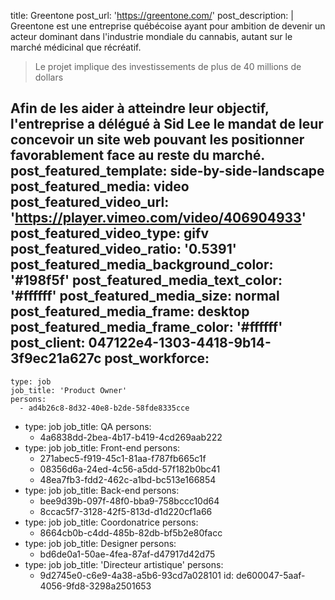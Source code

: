 title: Greentone
post_url: 'https://greentone.com/'
post_description: |
  Greentone est une entreprise québécoise ayant pour ambition de devenir un acteur dominant dans l'industrie mondiale du cannabis, autant sur le marché médicinal que&nbsp;récréatif. 
  
  > Le projet implique des investissements de plus de 40 millions de dollars
  
  Afin de les aider à atteindre leur objectif, l'entreprise a délégué à Sid Lee le mandat de leur concevoir un site web pouvant les positionner favorablement face au reste du&nbsp;marché.
post_featured_template: side-by-side-landscape
post_featured_media: video
post_featured_video_url: 'https://player.vimeo.com/video/406904933'
post_featured_video_type: gifv
post_featured_video_ratio: '0.5391'
post_featured_media_background_color: '#198f5f'
post_featured_media_text_color: '#ffffff'
post_featured_media_size: normal
post_featured_media_frame: desktop
post_featured_media_frame_color: '#ffffff'
post_client: 047122e4-1303-4418-9b14-3f9ec21a627c
post_workforce:
  -
    type: job
    job_title: 'Product Owner'
    persons:
      - ad4b26c8-8d32-40e8-b2de-58fde8335cce
  -
    type: job
    job_title: QA
    persons:
      - 4a6838dd-2bea-4b17-b419-4cd269aab222
  -
    type: job
    job_title: Front-end
    persons:
      - 271abec5-f919-45c1-81aa-f787fb665c1f
      - 08356d6a-24ed-4c56-a5dd-57f182b0bc41
      - 48ea7fb3-fdd2-462c-a1bd-bc513e166854
  -
    type: job
    job_title: Back-end
    persons:
      - bee9d39b-097f-48f0-bba9-758bccc10d64
      - 8ccac5f7-3128-42f5-813d-d1d220cf1a66
  -
    type: job
    job_title: Coordonatrice
    persons:
      - 8664cb0b-c4dd-485b-82db-bf5b2e80facc
  -
    type: job
    job_title: Designer
    persons:
      - bd6de0a1-50ae-4fea-87af-d47917d42d75
  -
    type: job
    job_title: 'Directeur artistique'
    persons:
      - 9d2745e0-c6e9-4a38-a5b6-93cd7a028101
id: de600047-5aaf-4056-9fd8-3298a2501653
